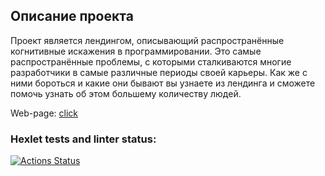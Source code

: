 ## Описание проекта

Проект является лендингом, описывающий распространённые когнитивные искажения в программировании. Это самые распространённые проблемы, с которыми сталкиваются многие разработчики в самые различные периоды своей карьеры. Как же с ними бороться и какие они бывают вы узнаете из лендинга и сможете помочь узнать об этом большему количеству людей.

Web-page: [click](http://xalune-ldp-lvl1.surge.sh/)

### Hexlet tests and linter status:
[![Actions Status](https://github.com/temasemyonov678gh/layout-designer-project-lvl1/workflows/hexlet-check/badge.svg)](https://github.com/temasemyonov678gh/layout-designer-project-lvl1/actions)